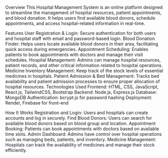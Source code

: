 Overview
This Hospital Management System is an online platform designed to streamline the management of hospital resources, patient appointments, and blood donation. It helps users find available blood donors, schedule appointments, and access hospital-related information in real-time.

Features
User Registration & Login: Secure authentication for both users and hospital staff with email and password-based login.
Blood Donation Finder: Helps users locate available blood donors in their area, facilitating quick access during emergencies.
Appointment Scheduling: Enables patients to book appointments with doctors and manage their visit schedules.
Hospital Management: Admins can manage hospital resources, patient records, and other critical information related to hospital operations.
Medicine Inventory Management: Keep track of the stock levels of essential medicines in hospitals.
Patient Admission & Bed Management: Tracks bed availability and patient admission processes to ensure proper allocation of hospital resources.
Technologies Used
Frontend: HTML, CSS, JavaScript, React.js, TailwindCSS, Bootstrap
Backend: Node.js, Express.js
Database: MongoDB
Authentication: bcrypt.js for password hashing
Deployment: Render, Firebase for front-end

How It Works
Registration and Login: Users and hospitals can create accounts and log in securely.
Find Blood Donors: Users can search for available blood donors based on blood group and location.
Appointment Booking: Patients can book appointments with doctors based on available time slots.
Admin Dashboard: Admins have control over hospital operations such as managing beds, patients, and inventory.
Medicine Management: Hospitals can track the availability of medicines and manage their stock efficiently.
